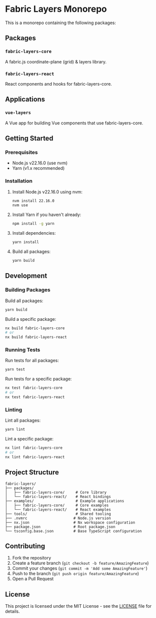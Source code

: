 # Fabric Layers Monorepo

This is a monorepo containing the following packages:

## Packages

### `fabric-layers-core`
A fabric.js coordinate-plane (grid) & layers library.

### `fabric-layers-react`
React components and hooks for fabric-layers-core.

## Applications

### `vue-layers`
A Vue app for building Vue components that use fabric-layers-core.

## Getting Started

### Prerequisites
- Node.js v22.16.0 (use nvm)
- Yarn (v1.x recommended)

### Installation

1. Install Node.js v22.16.0 using nvm:
   ```bash
   nvm install 22.16.0
   nvm use
   ```

2. Install Yarn if you haven't already:
   ```bash
   npm install -g yarn
   ```

3. Install dependencies:
   ```bash
   yarn install
   ```

4. Build all packages:
   ```bash
   yarn build
   ```

## Development

### Building Packages

Build all packages:
```bash
yarn build
```

Build a specific package:
```bash
nx build fabric-layers-core
# or
nx build fabric-layers-react
```

### Running Tests

Run tests for all packages:
```bash
yarn test
```

Run tests for a specific package:
```bash
nx test fabric-layers-core
# or
nx test fabric-layers-react
```

### Linting

Lint all packages:
```bash
yarn lint
```

Lint a specific package:
```bash
nx lint fabric-layers-core
# or
nx lint fabric-layers-react
```

## Project Structure

```
fabric-layers/
├── packages/
│   ├── fabric-layers-core/     # Core library
│   └── fabric-layers-react/    # React bindings
├── examples/                   # Example applications
│   ├── fabric-layers-core/     # Core examples
│   └── fabric-layers-react/    # React examples
├── tools/                      # Shared tooling
├── .nvmrc                     # Node.js version
├── nx.json                    # Nx workspace configuration
├── package.json               # Root package.json
└── tsconfig.base.json         # Base TypeScript configuration
```

## Contributing

1. Fork the repository
2. Create a feature branch (`git checkout -b feature/AmazingFeature`)
3. Commit your changes (`git commit -m 'Add some AmazingFeature'`)
4. Push to the branch (`git push origin feature/AmazingFeature`)
5. Open a Pull Request

## License

This project is licensed under the MIT License - see the [LICENSE](LICENSE) file for details.
